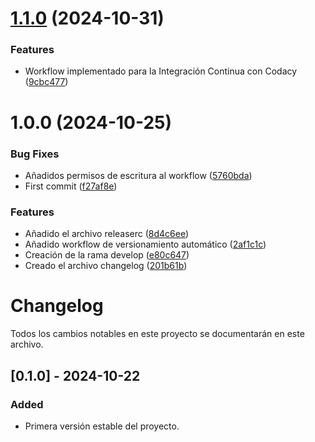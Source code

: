 # [1.1.0](https://github.com/EGC-G2-tortilla/tortilla-hub/compare/v1.0.0...v1.1.0) (2024-10-31)


### Features

* Workflow implementado para la Integración Continua con Codacy ([9cbc477](https://github.com/EGC-G2-tortilla/tortilla-hub/commit/9cbc4774a80a63683ad48e792641f0d68db73bdf))

# 1.0.0 (2024-10-25)


### Bug Fixes

* Añadidos permisos de escritura al workflow ([5760bda](https://github.com/EGC-G2-tortilla/tortilla-hub/commit/5760bda89605a60e6098049bead6bb973133a441))
* First commit ([f27af8e](https://github.com/EGC-G2-tortilla/tortilla-hub/commit/f27af8ed4a4f1fda31cc926eccfd01449770faa0))


### Features

* Añadido el archivo releaserc ([8d4c6ee](https://github.com/EGC-G2-tortilla/tortilla-hub/commit/8d4c6eebab32bd100568df8ace3e0773d2f69ed1))
* Añadido workflow de versionamiento automático ([2af1c1c](https://github.com/EGC-G2-tortilla/tortilla-hub/commit/2af1c1cc01efc30dac3f01f8a5bae633ce7e2237))
* Creación de la rama develop ([e80c647](https://github.com/EGC-G2-tortilla/tortilla-hub/commit/e80c647a3d81d3996d2cae328bf9a252cd700b85))
* Creado el archivo changelog ([201b61b](https://github.com/EGC-G2-tortilla/tortilla-hub/commit/201b61b5dde44d1af3a0a5fb927caf764753251e))

# Changelog

Todos los cambios notables en este proyecto se documentarán en este archivo.

## [0.1.0] - 2024-10-22
### Added
- Primera versión estable del proyecto.
